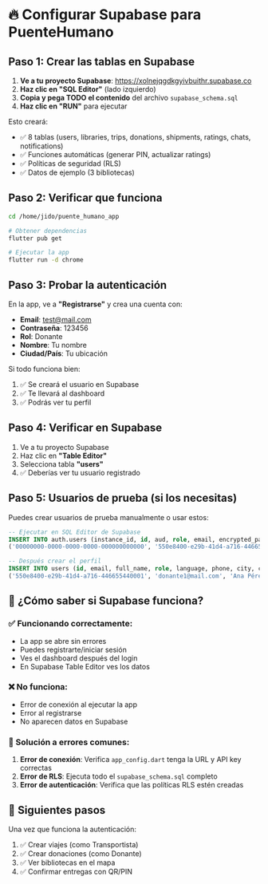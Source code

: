 # 🔥 Configurar Supabase para PuenteHumano

## Paso 1: Crear las tablas en Supabase

1. **Ve a tu proyecto Supabase**: https://xolnejqgdkgyivbuithr.supabase.co
2. **Haz clic en "SQL Editor"** (lado izquierdo)
3. **Copia y pega TODO el contenido** del archivo `supabase_schema.sql`
4. **Haz clic en "RUN"** para ejecutar

Esto creará:
- ✅ 8 tablas (users, libraries, trips, donations, shipments, ratings, chats, notifications)
- ✅ Funciones automáticas (generar PIN, actualizar ratings)
- ✅ Políticas de seguridad (RLS)
- ✅ Datos de ejemplo (3 bibliotecas)

## Paso 2: Verificar que funciona

```bash
cd /home/jido/puente_humano_app

# Obtener dependencias
flutter pub get

# Ejecutar la app
flutter run -d chrome
```

## Paso 3: Probar la autenticación

En la app, ve a **"Registrarse"** y crea una cuenta con:
- **Email**: test@mail.com
- **Contraseña**: 123456
- **Rol**: Donante
- **Nombre**: Tu nombre
- **Ciudad/País**: Tu ubicación

Si todo funciona bien:
1. ✅ Se creará el usuario en Supabase
2. ✅ Te llevará al dashboard
3. ✅ Podrás ver tu perfil

## Paso 4: Verificar en Supabase

1. Ve a tu proyecto Supabase
2. Haz clic en **"Table Editor"**
3. Selecciona tabla **"users"**
4. ✅ Deberías ver tu usuario registrado

## Paso 5: Usuarios de prueba (si los necesitas)

Puedes crear usuarios de prueba manualmente o usar estos:

```sql
-- Ejecutar en SQL Editor de Supabase
INSERT INTO auth.users (instance_id, id, aud, role, email, encrypted_password, email_confirmed_at, confirmation_sent_at, confirmation_token, recovery_token, email_change_token_new, email_change, email_change_sent_at, last_sign_in_at, raw_app_meta_data, raw_user_meta_data, is_super_admin, created_at, updated_at, phone, phone_confirmed_at, phone_change, phone_change_token, phone_change_sent_at, email_change_token_current, email_change_confirm_status, banned_until, reauthentication_token, reauthentication_sent_at) VALUES 
('00000000-0000-0000-0000-000000000000', '550e8400-e29b-41d4-a716-446655440001', 'authenticated', 'authenticated', 'donante1@mail.com', '$2a$10$yourhash', NOW(), NOW(), '', '', '', '', NULL, NULL, '{"provider": "email", "providers": ["email"]}', '{}', FALSE, NOW(), NOW(), NULL, NULL, '', '', NULL, '', 0, NULL, '', NULL);

-- Después crear el perfil
INSERT INTO users (id, email, full_name, role, language, phone, city, country, lat, lng) VALUES
('550e8400-e29b-41d4-a716-446655440001', 'donante1@mail.com', 'Ana Pérez', 'donante', 'es', '+54 9 11 5555-1111', 'Buenos Aires', 'Argentina', -34.6037, -58.3816);
```

## 🚨 ¿Cómo saber si Supabase funciona?

### ✅ Funcionando correctamente:
- La app se abre sin errores
- Puedes registrarte/iniciar sesión
- Ves el dashboard después del login
- En Supabase Table Editor ves los datos

### ❌ No funciona:
- Error de conexión al ejecutar la app
- Error al registrarse
- No aparecen datos en Supabase

### 🔧 Solución a errores comunes:

1. **Error de conexión**: Verifica `app_config.dart` tenga la URL y API key correctas
2. **Error de RLS**: Ejecuta todo el `supabase_schema.sql` completo
3. **Error de autenticación**: Verifica que las políticas RLS estén creadas

## 🎯 Siguientes pasos

Una vez que funciona la autenticación:
1. ✅ Crear viajes (como Transportista)
2. ✅ Crear donaciones (como Donante)  
3. ✅ Ver bibliotecas en el mapa
4. ✅ Confirmar entregas con QR/PIN